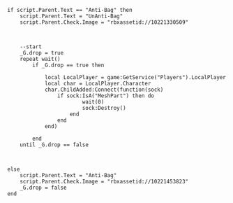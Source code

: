 	if script.Parent.Text == "Anti-Bag" then
		script.Parent.Text = "UnAnti-Bag"
		script.Parent.Check.Image = "rbxassetid://10221330509"



		--start
		_G.drop = true
		repeat wait()
			if _G.drop == true then

				local LocalPlayer = game:GetService("Players").LocalPlayer
				local char = LocalPlayer.Character
				char.ChildAdded:Connect(function(sock)
					if sock:IsA("MeshPart") then do
							wait(0)
							sock:Destroy()
						end
					end
				end)

			end
		until _G.drop == false



	else
		script.Parent.Text = "Anti-Bag"
		script.Parent.Check.Image = "rbxassetid://10221453823"
		_G.drop = false
	end
